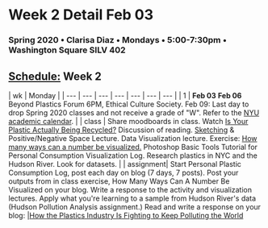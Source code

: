 # Week 2 Detail Feb 03

### Spring 2020 • Clarisa Diaz • Mondays • 5:00-7:30pm • Washington Square SILV 402

## [Schedule:](./) Week 2

| wk | Monday |
| --- | --- | --- | --- | --- | --- | --- |
| 1 | **Feb 03**    **Feb 06** Beyond Plastics Forum 6PM, Ethical Culture Society. Feb 09: Last day to drop Spring 2020 classes and not receive a grade of "W". Refer to the [NYU academic calendar](https://www.nyu.edu/registrar/calendars/university-academic-calendar.html#1194). |
| class | Share moodboards in class. Watch [Is Your Plastic Actually Being Recycled?](https://www.youtube.com/watch?v=zVBkjMbF4Z4) Discussion of reading. [Sketching](https://alistapart.com/article/sketching-the-visual-thinking-power-tool/) & Positive/Negative Space Lecture.  Data Visualization lecture. Exercise: [How many ways can a number be visualized.](https://visual.ly/blog/45-ways-to-communicate-two-quantities/) Photoshop Basic Tools Tutorial for Personal Consumption Visualization Log. Research plastics in NYC and the Hudson River. Look for datasets. | 
| assignment| Start Personal Plastic Consumption Log, post each day on blog (7 days, 7 posts). Post your outputs from in class exercise, How Many Ways Can A Number Be Visualized on your blog. Write a response to the activity and visualization lectures.  Apply what you're learning to a sample from Hudson River's data (Hudson Pollution Analysis assignment.) Read and write a response on your blog: |[How the Plastics Industry Is Fighting to Keep Polluting the World](https://theintercept.com/2019/07/20/plastics-industry-plastic-recycling/)  

